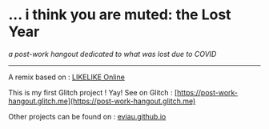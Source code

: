 # ... i think you are muted: the Lost Year

*a post-work hangout dedicated to what was lost due to COVID*

-----
A remix based on : [LIKELIKE Online](https://www.likelike.org)

This is my first Glitch project ! Yay! See on Glitch : [https://post-work-hangout.glitch.me](https://post-work-hangout.glitch.me)

Other projects can be found on : <a href="https://eviau.github.io" target="_blank">eviau.github.io</a>

